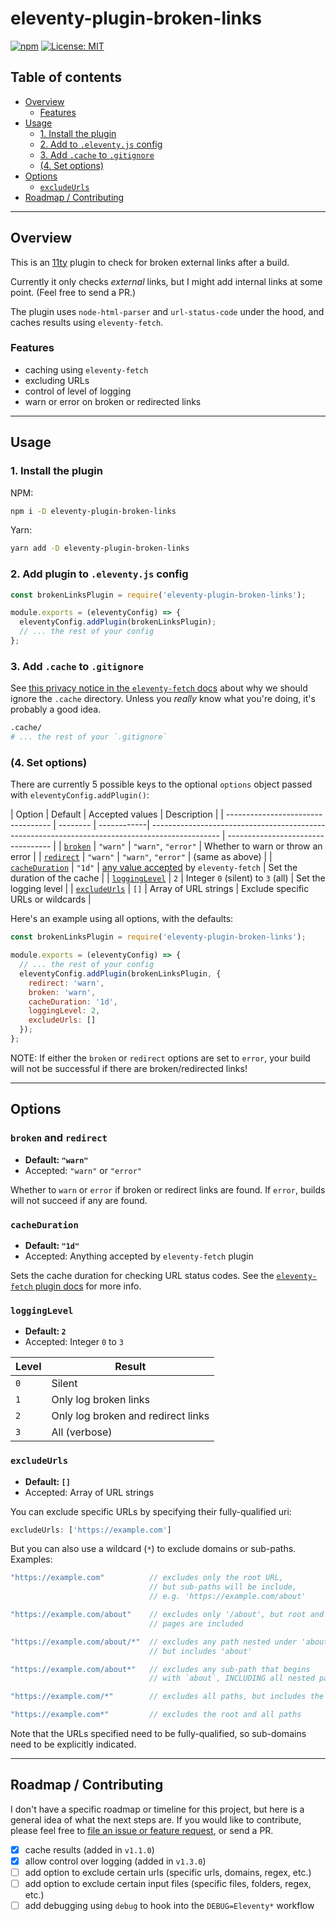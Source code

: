 # eleventy-plugin-broken-links

[![npm](https://img.shields.io/npm/v/eleventy-plugin-broken-links)](https://www.npmjs.com/package/eleventy-plugin-broken-links)
[![License: MIT](https://img.shields.io/badge/License-MIT-yellow.svg)](https://opensource.org/licenses/MIT)

## Table of contents

- [Overview](#overview)
  - [Features](#features)
- [Usage](#usage)
  - [1. Install the plugin](#1-install-the-plugin)
  - [2. Add to `.eleventy.js` config](#2-add-to-eleventyjs-config)
  - [3. Add `.cache` to `.gitignore`](#3-add-cache-to-gitignore)
  - [(4. Set options)](#4-set-options) 
- [Options](#options)
  - [`excludeUrls`](#excludeurls)
- [Roadmap / Contributing](#roadmap--contributing)

---

## Overview

This is an [11ty](https://www.11ty.dev/) plugin to check for broken external links after a build.

Currently it only checks _external_ links, but I might add internal links at some point. (Feel free 
to send a PR.)

The plugin uses `node-html-parser` and `url-status-code` under the hood, and caches results using 
`eleventy-fetch`.

### Features

- caching using `eleventy-fetch`
- excluding URLs
- control of level of logging
- warn or error on broken or redirected links

---

## Usage

### 1. Install the plugin

NPM:

```bash
npm i -D eleventy-plugin-broken-links
```

Yarn:

```bash
yarn add -D eleventy-plugin-broken-links
```

### 2. Add plugin to `.eleventy.js` config

```js
const brokenLinksPlugin = require('eleventy-plugin-broken-links');

module.exports = (eleventyConfig) => {
  eleventyConfig.addPlugin(brokenLinksPlugin);
  // ... the rest of your config
};
```

### 3. Add `.cache` to `.gitignore`

See [this privacy notice in the `eleventy-fetch` docs](https://www.11ty.dev/docs/plugins/fetch/#installation) 
about why we should ignore the `.cache` directory. Unless you _really_ know what you're doing, it's 
probably a good idea.

```bash
.cache/
# ... the rest of your `.gitignore`
```

### (4. Set options)

There are currently 5 possible keys to the optional `options` object passed with `eleventyConfig.addPlugin()`:

| Option                             | Default  | Accepted values                                                                                               | Description                        |
| ---------------------------------- | -------- | ------------| ----------------------------------------------------------------------------------------------- | ---------------------------------- |
| [`broken`](#broken-and-redirect)   | `"warn"` | `"warn"`, `"error"`                                                                                           | Whether to warn or throw an error  |
| [`redirect`](#broken-and-redirect) | `"warn"` | `"warn"`, `"error"`                                                                                           | (same as above)                    |
| [`cacheDuration`](#cacheduration)  | `"1d"`   | [any value accepted](https://www.11ty.dev/docs/plugins/fetch/#change-the-cache-duration) by `eleventy-fetch`  | Set the duration of the cache      |
| [`loggingLevel`](#logginglevel)    | `2`      | Integer `0` (silent) to `3` (all)                                                                             | Set the logging level              |
| [`excludeUrls`](#excludeurls)      | `[]`     | Array of URL strings                                                                                          | Exclude specific URLs or wildcards |

Here's an example using all options, with the defaults:

```js
const brokenLinksPlugin = require('eleventy-plugin-broken-links');

module.exports = (eleventyConfig) => {
  // ... the rest of your config
  eleventyConfig.addPlugin(brokenLinksPlugin, {
    redirect: 'warn',
    broken: 'warn',
    cacheDuration: '1d',
    loggingLevel: 2,
    excludeUrls: []
  });
};
```

NOTE: If either the `broken` or `redirect` options are set to `error`, your build will not be 
successful if there are broken/redirected links!

---

## Options

### `broken` and `redirect`

- __Default: `"warn"`__
- Accepted: `"warn"` or `"error"`

Whether to `warn` or `error` if broken or redirect links are found. If `error`, builds will not 
succeed if any are found.

### `cacheDuration`

- __Default: `"1d"`__
- Accepted: Anything accepted by `eleventy-fetch` plugin

Sets the cache duration for checking URL status codes. See the 
[`eleventy-fetch` plugin docs](https://www.11ty.dev/docs/plugins/fetch/#change-the-cache-duration) 
for more info.

### `loggingLevel`

- __Default: `2`__
- Accepted: Integer `0` to `3`

| Level | Result                             |
| ----- | ---------------------------------- |
| `0`   | Silent                             |
| `1`   | Only log broken links              |
| `2`   | Only log broken and redirect links |
| `3`   | All (verbose)                      |

### `excludeUrls`

- __Default: `[]`__
- Accepted: Array of URL strings

You can exclude specific URLs by specifying their fully-qualified uri:

```js
excludeUrls: ['https://example.com']
```

But you can also use a wildcard (`*`) to exclude domains or sub-paths. Examples:

```js
"https://example.com"          // excludes only the root URL, 
                               // but sub-paths will be include, 
                               // e.g. 'https://example.com/about'

"https://example.com/about"    // excludes only '/about', but root and other
                               // pages are included

"https://example.com/about/*"  // excludes any path nested under 'about', 
                               // but includes 'about'

"https://example.com/about*"   // excludes any sub-path that begins 
                               // with `about`, INCLUDING all nested paths

"https://example.com/*"        // excludes all paths, but includes the root

"https://example.com*"         // excludes the root and all paths
```

Note that the URLs specified need to be fully-qualified, so sub-domains need to be explicitly indicated.

---

## Roadmap / Contributing

I don't have a specific roadmap or timeline for this project, but here is a general idea of what the 
next steps are. If you would like to contribute, please feel free to 
[file an issue or feature request](https://github.com/bradleyburgess/eleventy-plugin-broken-links/issues), 
or send a PR.

- [x] cache results (added in `v1.1.0`)
- [x] allow control over logging (added in `v1.3.0`)
- [ ] add option to exclude certain urls (specific urls, domains, regex, etc.)
- [ ] add option to exclude certain input files (specific files, folders, regex, etc.)
- [ ] add debugging using `debug` to hook into the `DEBUG=Eleventy*` workflow
